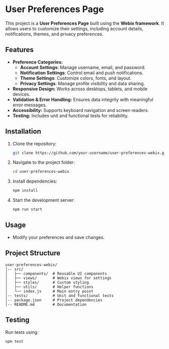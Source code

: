 # User Preferences Page

This project is a **User Preferences Page** built using the **Webix framework**. It allows users to customize their settings, including account details, notifications, themes, and privacy preferences.

## Features
- **Preference Categories:**
  - **Account Settings**: Manage username, email, and password.
  - **Notification Settings**: Control email and push notifications.
  - **Theme Settings**: Customize colors, fonts, and layout.
  - **Privacy Settings**: Manage profile visibility and data sharing.
- **Responsive Design:** Works across desktops, tablets, and mobile devices.
- **Validation & Error Handling:** Ensures data integrity with meaningful error messages.
- **Accessibility:** Supports keyboard navigation and screen readers.
- **Testing:** Includes unit and functional tests for reliability.

## Installation
1. Clone the repository:
   ```sh
   git clone https://github.com/your-username/user-preferences-webix.git
   ```
2. Navigate to the project folder:
   ```sh
   cd user-preferences-webix
   ```
3. Install dependencies:
   ```sh
   npm install
   ```
4. Start the development server:
   ```sh
   npm run start
   ```

## Usage

- Modify your preferences and save changes.

## Project Structure
```
user-preferences-webix/
│-- src/
│   ├── components/  # Reusable UI components
│   ├── views/       # Webix views for settings
│   ├── styles/      # Custom styling
│   ├── utils/       # Helper functions
│   └── index.js     # Main entry point
│-- tests/           # Unit and functional tests
│-- package.json     # Project dependencies
│-- README.md        # Documentation
```



## Testing
Run tests using:
```sh
npm test
```


